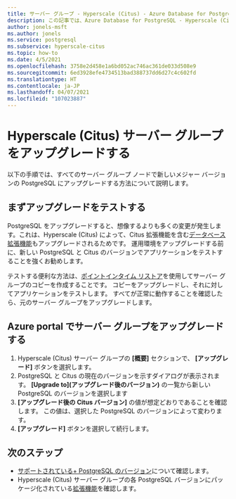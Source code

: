 ```yaml
---
title: サーバー グループ - Hyperscale (Citus) - Azure Database for PostgreSQLをアップグレードする
description: この記事では、Azure Database for PostgreSQL - Hyperscale (Citus) で PostgreSQL と Citus をアップグレードする方法について説明します。
author: jonels-msft
ms.author: jonels
ms.service: postgresql
ms.subservice: hyperscale-citus
ms.topic: how-to
ms.date: 4/5/2021
ms.openlocfilehash: 3758e2d458e1a6bd052ac746ac361de033d508e9
ms.sourcegitcommit: 6ed3928efe4734513bad388737dd6d27c4c602fd
ms.translationtype: HT
ms.contentlocale: ja-JP
ms.lasthandoff: 04/07/2021
ms.locfileid: "107023887"
---
```

# <a name="upgrade-hyperscale-citus-server-group"></a>Hyperscale (Citus) サーバー グループをアップグレードする

以下の手順では、すべてのサーバー グループ ノードで新しいメジャー バージョンの PostgreSQL にアップグレードする方法について説明します。

## <a name="test-the-upgrade-first"></a>まずアップグレードをテストする

PostgreSQL をアップグレードすると、想像するよりも多くの変更が発生します。これは、Hyperscale (Citus) によって、Citus 拡張機能を含む[データベース拡張機能](concepts-hyperscale-extensions.md)もアップグレードされるためです。
運用環境をアップグレードする前に、新しい PostgreSQL と Citus のバージョンでアプリケーションをテストすることを強くお勧めします。

テストする便利な方法は、[ポイントインタイム リストア](concepts-hyperscale-backup.md#point-in-time-restore-pitr)を使用してサーバー グループのコピーを作成することです。 コピーをアップグレードし、それに対してアプリケーションをテストします。 すべてが正常に動作することを確認したら、元のサーバー グループをアップグレードします。

## <a name="upgrade-a-server-group-in-the-azure-portal"></a>Azure portal でサーバー グループをアップグレードする

1. Hyperscale (Citus) サーバー グループの **[概要]** セクションで、 **[アップグレード]** ボタンを選択します。
1. PostgreSQL と Citus の現在のバージョンを示すダイアログが表示されます。
   **[Upgrade to]\(アップグレード後のバージョン\)** の一覧から新しい PostgreSQL のバージョンを選択します
1. **[アップグレード後の Citus バージョン]** の値が想定どおりであることを確認します。
   この値は、選択した PostgreSQL のバージョンによって変わります。
1. **[アップグレード]** ボタンを選択して続行します。

## <a name="next-steps"></a>次のステップ

* [サポートされている+ PostgreSQL のバージョン](concepts-hyperscale-versions.md)について確認します。
* Hyperscale (Citus) サーバー グループの各 PostgreSQL バージョンにパッケージ化されている[拡張機能](concepts-hyperscale-extensions.md)を確認します。
